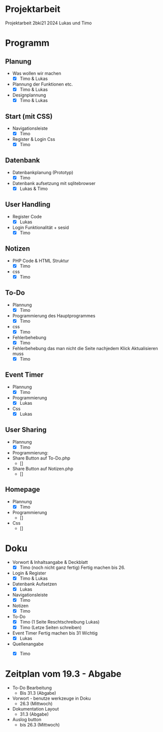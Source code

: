 # Projektarbeit
Projektarbeit 2bki21 2024 Lukas und Timo

# Programm
## Planung
- Was wollen wir machen
    - [x] Timo & Lukas
- Plannung der Funktionen etc.
    - [x] Timo & Lukas
- Designplannung
    - [x] Timo & Lukas

## Start (mit CSS)
- Navigationsleiste
    - [x] Timo
- Register & Login Css
    - [x] Timo

## Datenbank
- Datenbankplanung (Prototyp)
    - [x] Timo
- Datenbank aufsetzung mit sqlitebrowser
    - [x] Lukas & Timo

## User Handling
- Register Code
    - [x] Lukas
- Login Funktionalität + sesid
    - [x] Timo

## Notizen
- PHP Code & HTML Struktur
    - [x] Timo
- css
    - [x] Timo

## To-Do
- Plannung
    - [x] Timo
- Programmierung des Hauptprogrammes
    - [x] Timo
- css
    - [x] Timo
- Fehlerbehebung 
    - [x] Timo
- Fehlerbehebung das man nicht die Seite nachjedem Klick Aktualisieren muss
    - [x] Timo

## Event Timer
- Plannung
    - [x] Timo
- Programmierung
    - [x] Lukas
- Css
    - [x] Lukas

## User Sharing
- Plannung
    - [x] Timo
- Programmierung:
- Share Button auf To-Do.php
    - []
- Share Button auf Notizen.php
    - []

## Homepage
- Plannung
    - [x] Timo
- Programmierung
    - [] 
- Css
    - [] 


# Doku
- Vorwort & Inhaltsangabe & Deckblatt
    - [x] Timo (noch nicht ganz fertig) Fertig machen bis 26.
- Login & Register
    - [x] Timo & Lukas
- Datenbank Aufsetzen
    - [x] Lukas
- Navigationsleiste
    - [x] Timo
- Notizen 
    - [x] Timo
- To-Do
    - [x] Timo (1 Seite Reschtschreibung Lukas)
    - [x] Timo (Letze Seiten schreiben)
- Event Timer Fertig machen bis 31 Wichtig
    - [x] Lukas
- Quellenangabe
    - [x] Timo


 # Zeitplan vom 19.3 - Abgabe
 - To-Do Bearbeitung
     - Bis 31.3 (Abgabe)
 - Vorwort - benutze werkzeuge in Doku
     - 26.3 (Mittwoch)
 - Dokumentation Layout
     - 31.3 (Abgabe)
 - Auslog button
     - bis 26.3 (Mittwoch)